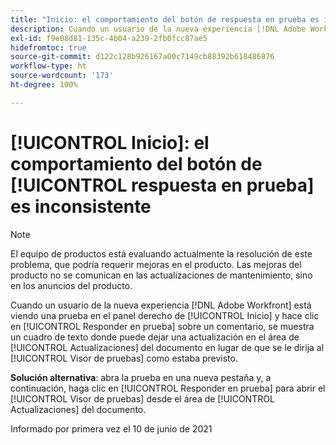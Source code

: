 ```yaml
---
title: "Inicio: el comportamiento del botón de respuesta en prueba es inconsistente"
description: Cuando un usuario de la nueva experiencia [!DNL Adobe Workfront] está viendo una prueba en el panel derecho de [!UICONTROL Inicio] y hace clic en [!UICONTROL Responder en prueba] sobre un comentario, se muestra un cuadro de texto donde puede dejar una actualización en el área de [!UICONTROL Actualizaciones del documento] en lugar de que se le dirija al Visor de pruebas como estaba previsto.
exl-id: f9e08d81-135c-4b04-a239-2fb0fcc87ae5
hidefromtoc: true
source-git-commit: d122c128b926167a00c7149cb88392b618486876
workflow-type: ht
source-wordcount: '173'
ht-degree: 100%

---
```


# [!UICONTROL Inicio]: el comportamiento del botón de [!UICONTROL respuesta en prueba] es inconsistente

>[!NOTE]
>
>El equipo de productos está evaluando actualmente la resolución de este problema, que podría requerir mejoras en el producto. Las mejoras del producto no se comunican en las actualizaciones de mantenimiento, sino en los anuncios del producto.

Cuando un usuario de la nueva experiencia [!DNL Adobe Workfront] está viendo una prueba en el panel derecho de [!UICONTROL Inicio] y hace clic en [!UICONTROL Responder en prueba] sobre un comentario, se muestra un cuadro de texto donde puede dejar una actualización en el área de [!UICONTROL Actualizaciones] del documento en lugar de que se le dirija al [!UICONTROL Visor de pruebas] como estaba previsto.

**Solución alternativa**: abra la prueba en una nueva pestaña y, a continuación, haga clic en [!UICONTROL Responder en prueba] para abrir el [!UICONTROL Visor de pruebas] desde el área de [!UICONTROL Actualizaciones] del documento.

Informado por primera vez el 10 de junio de 2021
